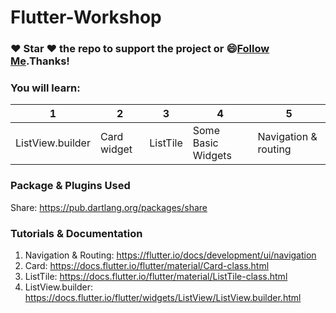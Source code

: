 # Flutter-Workshop

### :heart: Star :heart: the repo to support the project or :smile:[Follow Me](https://github.com/AyushBherwani1998).Thanks!

### You will learn: 
1 | 2 | 3 | 4 | 5
--- | --- | --- | --- | ---
ListView.builder | Card widget | ListTile | Some Basic Widgets | Navigation & routing

### Package & Plugins Used

Share: https://pub.dartlang.org/packages/share <br>

### Tutorials & Documentation

1. Navigation & Routing: https://flutter.io/docs/development/ui/navigation <br>
2. Card: https://docs.flutter.io/flutter/material/Card-class.html <br>
3. ListTile: https://docs.flutter.io/flutter/material/ListTile-class.html<br>
4. ListView.builder: https://docs.flutter.io/flutter/widgets/ListView/ListView.builder.html

